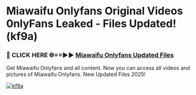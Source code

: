 # Miawaifu Onlyfans Original Videos 0nlyFans Leaked - Files Updated! (kf9a)

<h3>🔴 CLICK HERE 🌐==►► <a href="https://tinyurl.com/ehrbuxhb" rel="nofollow">Miawaifu Onlyfans Updated Files</a></h3>

Get Miawaifu Onlyfans and all content. Now you can access all videos and pictures of Miawaifu Onlyfans. New Updated Files 2025!

[![kf9a](https://i.imgur.com/lVYEuWS.gif)](https://tinyurl.com/ehrbuxhb)
